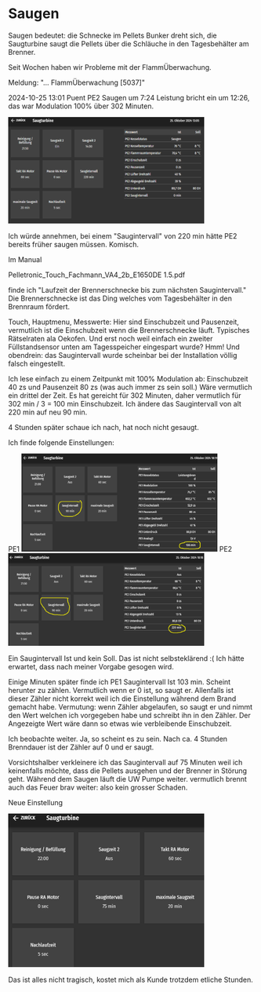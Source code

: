# Saugen

Saugen bedeutet: die Schnecke im Pellets Bunker dreht sich, die Saugturbine saugt die Pellets über die Schläuche in den Tagesbehälter am Brenner.

Seit Wochen haben wir Probleme mit der FlammÜberwachung.

Meldung: "... FlammÜberwachung [5037]"

2024-10-25 13:01 Puent
PE2
Saugen um 7:24
Leistung bricht ein um 12:26, das war
Modulation 100% über 302 Minuten.

<img src="./images/puent_pe2_saugturbine.png" width="400" />

Ich würde annehmen, bei einem "Saugintervall" von 220 min hätte PE2 bereits früher saugen müssen.
Komisch.

Im Manual 

Pelletronic_Touch_Fachmann_VA4_2b_E1650DE 1.5.pdf

finde ich "Laufzeit der Brennerschnecke bis zum nächsten Saugintervall." Die Brennerschnecke ist das Ding welches vom Tagesbehälter in den Brennraum fördert. 

Touch, Hauptmenu, Messwerte: Hier sind Einschubzeit und Pausenzeit, vermutlich ist die Einschubzeit wenn die Brennerschnecke läuft.
Typisches Rätselraten ala Oekofen. Und erst noch weil einfach ein zweiter Füllstandsensor unten am Tagesspeicher eingespart wurde? Hmm!
Und obendrein: das Saugintervall wurde scheinbar bei der Installation völlig falsch eingestellt.


Ich lese einfach zu einem Zeitpunkt mit 100% Modulation ab: Einschubzeit 40 zs und Pausenzeit 80 zs (was auch immer zs sein soll.)
Wäre vermutlich ein drittel der Zeit. 
Es hat gereicht für 302 Minuten, daher vermutlich für 302 min / 3 = 100 min Einschubzeit.
Ich ändere das Saugintervall von alt 220 min auf neu 90 min.

4 Stunden später schaue ich nach, hat noch nicht gesaugt.

Ich finde folgende Einstellungen:

PE1 <img src="./images/PE1.png" width="400" />
PE2 <img src="./images/PE2.png" width="400" />

Ein Saugintervall Ist und kein Soll. Das ist nicht selbsteklärend :(
Ich hätte erwartet, dass nach meiner Vorgabe gesogen wird.

Einige Minuten später finde ich PE1 Saugintervall Ist 103 min. Scheint herunter zu zählen. Vermutlich wenn er 0 ist, so saugt er.
Allenfalls ist dieser Zähler nicht korrekt weil ich die Einstellung während dem Brand gemacht habe.
Vermutung: wenn Zähler abgelaufen, so saugt er und nimmt den Wert welchen ich vorgegeben habe und schreibt ihn in den Zähler.
Der Angezeigte Wert wäre dann so etwas wie verbleibende Einschubzeit.

Ich beobachte weiter. Ja, so scheint es zu sein. Nach ca. 4 Stunden Brenndauer ist der Zähler auf 0 und er saugt.

Vorsichtshalber verkleinere ich das Saugintervall auf 75 Minuten weil ich keinenfalls möchte, dass die Pellets ausgehen und der Brenner in Störung geht. Während dem Saugen läuft die UW Pumpe weiter. vermutlich brennt auch das Feuer brav weiter: also kein grosser Schaden.

Neue Einstellung 

<img src="./images/20241025_22_35.png" width="400" />

Das ist alles nicht tragisch, kostet mich als Kunde trotzdem etliche Stunden.